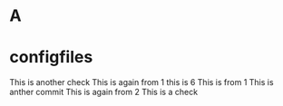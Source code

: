 # A
# configfiles
This is another check
This is again from 1
this is 6
This is from 1
This is anther commit
This is again from 2
This is a check
